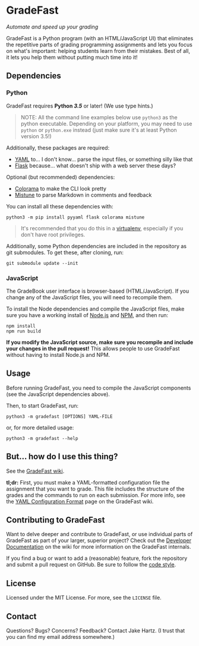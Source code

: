 # GradeFast

*Automate and speed up your grading*

GradeFast is a Python program (with an HTML/JavaScript UI) that eliminates the repetitive parts of
grading programming assignments and lets you focus on what's important: helping students learn from
their mistakes. Best of all, it lets you help them without putting much time into it!

## Dependencies

### Python

GradeFast requires **Python *3.5*** or later! (We use type hints.)

> NOTE: All the command line examples below use `python3` as the python executable. Depending on
> your platform, you may need to use `python` or `python.exe` instead (just make sure it's at least
> Python version 3.5!)

Additionally, these packages are required:

 - [YAML](https://pypi.python.org/pypi/PyYAML) to... I don't know... parse the input files, or
   something silly like that
 - [Flask](https://pypi.python.org/pypi/Flask) because... what doesn't ship with a web server these
   days?

Optional (but recommended) dependencies:

 - [Colorama](https://pypi.python.org/pypi/colorama) to make the CLI look pretty
 - [Mistune](https://pypi.python.org/pypi/mistune/) to parse Markdown in comments and feedback

You can install all these dependencies with:

    python3 -m pip install pyyaml flask colorama mistune

> It's recommended that you do this in a
> [virtualenv](http://python-guide-pt-br.readthedocs.io/en/latest/dev/virtualenvs/), especially if
> you don't have root privileges.

Additionally, some Python dependencies are included in the repository as git submodules. To get
these, after cloning, run:

    git submodule update --init

### JavaScript

The GradeBook user interface is browser-based (HTML/JavaScript). If you change any of the
JavaScript files, you will need to recompile them.

To install the Node dependencies and compile the JavaScript files, make sure you have a working
install of [Node.js](https://nodejs.org/) and [NPM](https://www.npmjs.com/), and then run:

    npm install
    npm run build

**If you modify the JavaScript source, make sure you recompile and include your changes in the pull
request!** This allows people to use GradeFast without having to install Node.js and NPM.

## Usage

Before running GradeFast, you need to compile the JavaScript components (see the JavaScript
dependencies above).

Then, to start GradeFast, run:

    python3 -m gradefast [OPTIONS] YAML-FILE

or, for more detailed usage:

    python3 -m gradefast --help

## But... how do I use this thing?

See the [GradeFast wiki](https://github.com/jhartz/gradefast/wiki).

**tl;dr:** First, you must make a YAML-formatted configuration file the assignment that you want to
grade. This file includes the structure of the grades and the commands to run on each submission.
For more info, see the
[YAML Configuration Format](https://github.com/jhartz/gradefast/wiki/YAML-Configuration-Format)
page on the GradeFast wiki.

## Contributing to GradeFast

Want to delve deeper and contribute to GradeFast, or use individual parts of GradeFast as part of
your larger, superior project? Check out the
[Developer Documentation](https://github.com/jhartz/gradefast/wiki/Developer-Documentation) on the
wiki for more information on the GradeFast internals.

If you find a bug or want to add a (reasonable) feature, fork the repository and submit a pull
request on GitHub. Be sure to follow the [code style](STYLE.md).

## License

Licensed under the MIT License. For more, see the `LICENSE` file.

## Contact

Questions? Bugs? Concerns? Feedback? Contact Jake Hartz. (I trust that you can find my email
address somewhere.)
